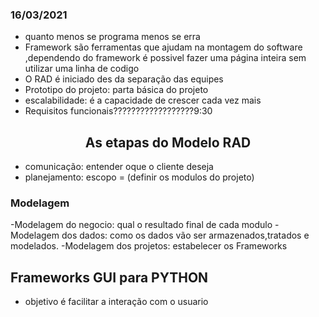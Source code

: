 ### 16/03/2021

- quanto menos se programa menos se erra
- Framework são ferramentas que ajudam na montagem do software ,dependendo do framework é possivel fazer uma página inteira sem utilizar uma linha de codigo
- O RAD é iniciado des da separação das equipes
- Prototipo do projeto: parta básica do projeto
- escalabilidade: é a capacidade de crescer cada vez mais
- Requisitos funcionais??????????????????9:30

 <h2 align="center">As etapas do Modelo RAD</h2>
 
 - comunicação: entender oque o cliente deseja
 - planejamento: escopo = (definir os modulos do projeto) 

<h3> Modelagem</h3>

-Modelagem do negocio: qual o resultado final de cada modulo
-Modelagem dos dados: como os dados vão ser armazenados,tratados e modelados.
-Modelagem dos projetos: estabelecer os Frameworks

<h2>Frameworks GUI para PYTHON</h2>

- objetivo é facilitar a interação com o usuario




